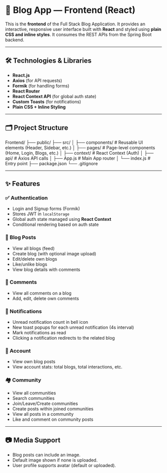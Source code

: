 # 🎨 Blog App — Frontend (React)

This is the **frontend** of the Full Stack Blog Application. It provides an interactive, responsive user interface built with **React** and styled using **plain CSS and inline styles**. It consumes the REST APIs from the Spring Boot backend.

---

## 🛠️ Technologies & Libraries

- **React.js**
- **Axios** (for API requests)
- **Formik** (for handling forms)
- **React Router**
- **React Context API** (for global auth state)
- **Custom Toasts** (for notifications)
- **Plain CSS + Inline Styling**

---

## 🗂️ Project Structure
Frontend/
├── public/
├── src/
│ ├── components/ # Reusable UI elements (Header, Sidebar, etc.)
│ ├── pages/ # Page-level components (Home, Login, Blogs, etc.)
│ ├── context/ # React Context (Auth)
│ ├── api/ # Axios API calls
│ ├── App.js # Main App router
│ └── index.js # Entry point
├── package.json
└── .gitignore


---

## ✨ Features

### ✅ Authentication
- Login and Signup forms (Formik)
- Stores JWT in `localStorage`
- Global auth state managed using **React Context**
- Conditional rendering based on auth state

### 📝 Blog Posts
- View all blogs (feed)
- Create blog (with optional image upload)
- Edit/delete own blogs
- Like/unlike blogs
- View blog details with comments

### 💬 Comments
- View all comments on a blog
- Add, edit, delete own comments

### 🔔 Notifications
- Unread notification count in bell icon
- New toast popups for each unread notification (4s interval)
- Mark notifications as read
- Clicking a notification redirects to the related blog

### 🧑 Account
- View own blog posts
- View account stats: total blogs, total interactions, etc.

### 🏘️ Community
- View all communities
- Search communities
- Join/Leave/Create communities
- Create posts within joined communities
- View all posts in a community
- Like and comment on community posts

---

## 📷 Media Support

- Blog posts can include an image.
- Default image shown if none is uploaded.
- User profile supports avatar (default or uploaded).


